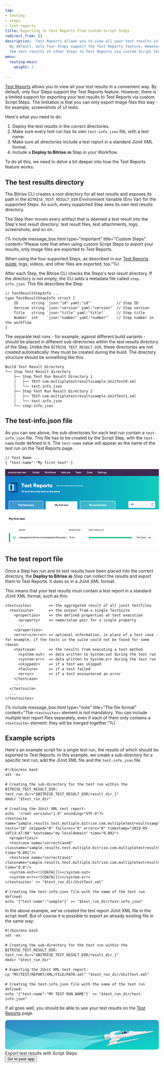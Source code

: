```yaml
---
tag:
- testing
- steps
- test-reports
title: Exporting to Test Reports from custom Script Steps
redirect_from: []
description: 'Test Reports allows you to view all your test results in a convenient way.
  By default, only four Steps support the Test Reports feature. However, you can export
  the test results of other Steps to Test Reports via custom Script Steps. '
menu:
  testing-main:
    weight: 3

---
```

[Test Reports](/testing/test-reports/) allows you to view all your test results in a convenient way. By default, only four Steps support the Test Reports feature. However, there is a limited support for exporting your test results to Test Reports via custom Script Steps. The limitation is that you can only export image files this way - for example, screenshots of UI tests.

Here's what you need to do:

1. Deploy the test results in the correct directories.
2. Make sure every test run has its own `test-info.json` file, with a test name.
3. Make sure all directories include a test report in a standard JUnit XML format.
4. Include a **Deploy to Bitrise.io** Step in your Workflow.

To do all this, we need to delve a bit deeper into how the Test Reports feature works.

## The test results directory

The Bitrise CLI creates a root directory for all test results and exposes its path in the `BITRISE_TEST_RESULT_DIR` Environment Variable (Env Var) for the supported Steps. As such, every supported Step sees its own test results directory.

The Step then moves every artifact that is deemed a test result into the Step's test result directory: test result files, test attachments, logs, screenshots, and so on.

{% include message_box.html type="important" title="Custom Steps" content="Please note that when using custom Script Steps to export your results, only image files are exported to Test Reports.

When using the four supported Steps, as described in our [Test Reports guide](/testing/test-reports/), logs, videos, and other files are exported, too."%}

After each Step, the Bitrise CLI checks the Steps's test result directory. If the directory is not empty, the CLI adds a metadata file called `step-info.json`. This file describes the Step:

    // TestResultStepInfo ...
    type TestResultStepInfo struct {
    	ID      string `json:"id" yaml:"id"`           // Step ID
    	Version string `json:"version" yaml:"version"` // Step version
    	Title   string `json:"title" yaml:"title"`     // Step title
    	Number  int    `json:"number" yaml:"number"`   // Step number in the workflow
    }

The separate test runs - for example, against different build variants - should be placed in different sub-directories within the test results directory of the Step. Unlike the `BITRISE_TEST_RESULT_DIR`, these directories are not created automatically: they must be created during the build. The directory structure should be something like this:

    Build Test Result directory
    └── Step Test Result directory
        ├── Step Test Run Result Directory 1
        │   ├── TEST-com.multipletestresultssample.UnitTest0.xml
        │   └── test-info.json
        ├── Step Test Run Result Directory 2
        │   ├── TEST-com.multipletestresultssample.UnitTest1.xml
        │   └── test-info.json
        └── step-info.json

## The test-info.json file

As you can see above, the sub-directories for each test run contain a `test-info.json` file. This file has to be created by the Script Step, with the `test-name` node defined in it. The `test-name` value will appear as the name of the test run on the Test Reports page.

    // Test Name ...
    { "test-name":"My first test" }

![](/img/Test_add-on-6.png)

## The test report file

Once a Step has run and its test results have been placed into the correct directory, the **Deploy to Bitrise.io** Step can collect the results and export them to Test Reports. It does so in a JUnit XML format.

This means that your test results must contain a test report in a standard JUnit XML format, such as this:

    <testsuites>        => the aggregated result of all junit testfiles
      <testsuite>       => the output from a single TestSuite
        <properties>    => the defined properties at test execution
          <property>    => name/value pair for a single property
          ...
        </properties>
        <error></error> => optional information, in place of a test case - for example, if the tests in the suite could not be found for some reason
        <testcase>      => the results from executing a test method
          <system-out>  => data written to System.out during the test run
          <system-err>  => data written to System.err during the test run
          <skipped/>    => if a test was skipped
          <failure>     => if a test failed
          <error>       => if a test encountered an error
        </testcase>
        ...
      </testsuite>
      ...
    </testsuites>

{% include message_box.html type="note" title="The file format" content="The `<testsuites>` element is not mandatory. You can include multiple test report files separately, even if each of them only contains a `<testsuite>` element: they will be merged together."%}

## Example scripts

Here's an example script for a single test run, the results of which should be exported to Test Reports. In this example, we create a sub-directory for a specific test run, add the JUnit XML file and the `test-info.json` file.

    #!/bin/env bash
    set -ex
    
    # Creating the sub-directory for the test run within the BITRISE_TEST_RESULT_DIR:
    test_run_dir="$BITRISE_TEST_RESULT_DIR/result_dir_1"
    mkdir "$test_run_dir"
    
    # Creating the JUnit XML test report:
    echo  '<?xml version="1.0" encoding="UTF-8"?>
    <testsuite name="sample.results.test.multiple.bitrise.com.multipletestresultssample.UnitTest0" tests="10" skipped="0" failures="0" errors="0" timestamp="2019-05-10T13:47:08" hostname="my-localdomain" time="0.002">
      <properties/>
      <testcase name="correctCase0" classname="sample.results.test.multiple.bitrise.com.multipletestresultssample.UnitTest0" time="0.001"/>
      <testcase name="correctCase1" classname="sample.results.test.multiple.bitrise.com.multipletestresultssample.UnitTest0" time="0.0"/>
      <system-out><![CDATA[]]></system-out>
      <system-err><![CDATA[]]></system-err>
    </testsuite>' >> "$test_run_dir/UnitTest.xml"
    
    # Creating the test-info.json file with the name of the test run defined:
    echo '{"test-name":"sample"}' >> "$test_run_dir/test-info.json"

In the above example, we've created the test report JUnit XML file in the script itself. But of course it is possible to export an already existing file in the same way:

    #!/bin/env bash
    set -ex
    
    # Creating the sub-directory for the test run within the BITRISE_TEST_RESULT_DIR:
    test_run_dir="$BITRISE_TEST_RESULT_DIR/result_dir_1"
    mkdir "$test_run_dir"
    
    # Exporting the JUnit XML test report:
    cp "MY/TEST/REPORT/XML/FILE/PATH.xml" "$test_run_dir/UnitTest.xml"
    
    # Creating the test-info.json file with the name of the test run defined:
    echo '{"test-name":"MY TEST RUN NAME"}' >> "$test_run_dir/test-info.json"

If all goes well, you should be able to see your test results on the [Test Reports](/testing/test-reports/) page.

<div class="banner">
<img src="/assets/images/banner-bg-888x170.png" style="border: none;">
<div class="deploy-text">Export test results with Script Steps</div>
<a target="_blank" href="https://app.bitrise.io/dashboard/builds"><button class="button">Go to your app</button></a>
</div>

